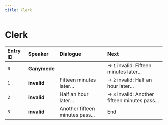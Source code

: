```yaml
---
title: Clerk
---
```


# Clerk


| Entry ID | Speaker | Dialogue | Next |
| :------- | :------ | :------- | :------------ |
| `0` | **Ganymede** |  | → `1` invalid: Fifteen minutes later\.\.\. |
| `1` | **invalid** | Fifteen minutes later\.\.\. | → `2` invalid: Half an hour later\.\.\. |
| `2` | **invalid** | Half an hour later\.\.\. | → `3` invalid: Another fifteen minutes pass\.\.\. |
| `3` | **invalid** | Another fifteen minutes pass\.\.\. | End |
